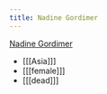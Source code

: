 ```yaml
---
title: Nadine Gordimer
---
```


[Nadine Gordimer](https://wedge.ontomatica.io/Nobel-Prize-Winners_-_19-09-05/Wedge?q=facet_13:1/facet_33:62&group=facet_13&index=2)

* [[[Asia]]]
* [[[female]]]
* [[[dead]]]
